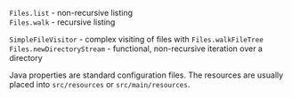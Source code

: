 `Files.list` - non-recursive listing  
`Files.walk` - recursive listing  

`SimpleFileVisitor` - complex visiting of files with `Files.walkFileTree`  
`Files.newDirectoryStream` - functional, non-recursive iteration over a directory 

Java properties are standard configuration files. The resources are usually placed
into `src/resources` or `src/main/resources`.
